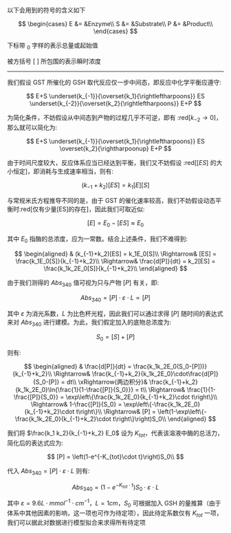以下会用到的符号的含义如下

$$
\begin{cases}
    E &= &Enzyme\\
    S &= &Substrate\\
    P &= &Product\\
\end{cases}
$$

下标带 $_0$ 字样的表示总量或起始值

被方括号 $[\ ]$ 所包围的表示瞬时浓度

---

我们假设 GST 所催化的 GSH 取代反应仅一步中间态，即反应中化学平衡应遵守:

$$
E+S \underset{k_{-1}}{\overset{k_1}{\rightleftharpoons}} ES \underset{k_{-2}}{\overset{k_2}{\rightleftharpoons}} E+P
$$

为简化条件，不妨假设从中间态到产物的过程几乎不可逆，即有 :red[$k_{-2}\to0$]，那么就可以简化为:

$$
E+S \underset{k_{-1}}{\overset{k_1}{\rightleftharpoons}} ES \overset{k_2}{\rightharpoonup} E+P
$$

由于时间尺度较大，反应体系应当已经达到平衡，我们又不妨假设 :red[$[ES]$ 的大小恒定]，即消耗与生成速率相当，则有:

$$
(k_{-1}+k_2)[ES] = k_1[E][S]
$$

与常规米氏方程推导不同的是，由于 GST 的催化速率较高，我们不妨假设动态平衡时:red[仅有少量[ES]的存在]，因此我们可取近似:

$$
[E] = E_0-[ES]\approx E_0
$$

其中 $E_0$ 指酶的总浓度，应为一常数。结合上述条件，我们不难得到:

$$
\begin{aligned}
    & (k_{-1}+k_2)[ES] = k_1E_0[S]\\
    \Rightarrow& [ES] = \frac{k_1E_0[S]}{k_{-1}+k_2}\\
    \Rightarrow& \frac{d[P]}{dt} = k_2[ES] = \frac{k_1k_2E_0[S]}{k_{-1}+k_2}\\
\end{aligned}
$$

由于我们测得的 $Abs_{340}$ 值可视为只与产物 $[P]$ 有关，即:

$$
Abs_{340}=[P]\cdot\varepsilon\cdot L\propto[P]
$$

其中 $\varepsilon$ 为消光系数，$L$ 为比色杯光程，因此我们可以通过求得 $[P]$ 随时间的表达式来对 $Abs_{340}$ 进行建模。为此，我们假定加入的底物总浓度为:

$$
S_0=[S]+[P]
$$

则有:

$$
\begin{aligned}
    & \frac{d[P]}{dt} = \frac{k_1k_2E_0(S_0-[P]))}{k_{-1}+k_2}\\
    \Rightarrow& \frac{k_{-1}+k_2}{k_1k_2E_0}\cdot\frac{d[P]}{S_0-[P]} = dt\\
    \xRightarrow{两边积分}& \frac{k_{-1}+k_2}{k_1k_2E_0}\ln{\frac{1}{1-\frac{[P]}{S_0}}} = t\\
    \Rightarrow& \frac{1}{1-\frac{[P]}{S_0}} = \exp\left\{\frac{k_1k_2E_0}{k_{-1}+k_2}\cdot t\right\}\\
    \Rightarrow& 1-\frac{[P]}{S_0} = \exp\left\{-\frac{k_1k_2E_0}{k_{-1}+k_2}\cdot t\right\}\\
    \Rightarrow& [P] = \left(1-\exp\left\{-\frac{k_1k_2E_0}{k_{-1}+k_2}\cdot t\right\}\right)S_0\\
\end{aligned}
$$

我们将 $\frac{k_1 k_2}{k_{-1}+k_2} E_0$ 设为 $K_{tot}$，代表该溶液中酶的总活力，简化后的表达式应为:

$$
[P] = \left(1-e^{-K_{tot}\cdot t}\right)S_0\\
$$

代入 $Abs_{340}=[P]\cdot\varepsilon\cdot L$ 则有:

$$Abs_{340}=\left(1-e^{-K_{tot}\cdot t}\right)S_0\cdot\varepsilon\cdot L$$

其中 $\varepsilon=9.6 L\cdot mmol^{-1}\cdot cm^{-1}$，$L=1 cm$，$S_0$ 可根据加入 GSH 的量推算（由于体系中其他因素的影响，这一项也可作为待定项），因此待定系数仅有 $K_{tot}$ 一项，我们可以据此对数据进行模型拟合来求得所有待定项
